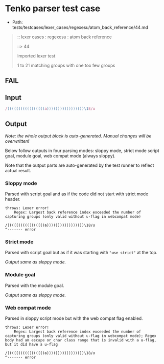 # Tenko parser test case

- Path: tests/testcases/lexer_cases/regexesu/atom_back_reference/44.md

> :: lexer cases : regexesu : atom back reference
>
> ::> 44
>
> Imported lexer test
>
> 1 to 21 matching groups with one too few groups

## FAIL

## Input

`````js
/(((((((((((((((((a)))))))))))))))))\18/u
`````

## Output

_Note: the whole output block is auto-generated. Manual changes will be overwritten!_

Below follow outputs in four parsing modes: sloppy mode, strict mode script goal, module goal, web compat mode (always sloppy).

Note that the output parts are auto-generated by the test runner to reflect actual result.

### Sloppy mode

Parsed with script goal and as if the code did not start with strict mode header.

`````
throws: Lexer error!
    Regex: Largest back reference index exceeded the number of capturing groups (only valid without u-flag in webcompat mode)

/(((((((((((((((((a)))))))))))))))))\18/u
^------- error
`````

### Strict mode

Parsed with script goal but as if it was starting with `"use strict"` at the top.

_Output same as sloppy mode._

### Module goal

Parsed with the module goal.

_Output same as sloppy mode._

### Web compat mode

Parsed in sloppy script mode but with the web compat flag enabled.

`````
throws: Lexer error!
    Regex: Largest back reference index exceeded the number of capturing groups (only valid without u-flag in webcompat mode); Regex body had an escape or char class range that is invalid with a u-flag, but it did have a u-flag

/(((((((((((((((((a)))))))))))))))))\18/u
^------- error
`````

